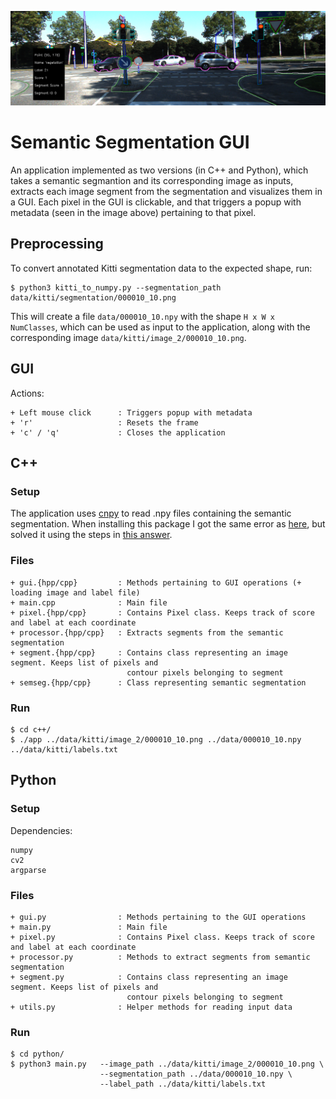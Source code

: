 <p align="center">
    <img src="assets/app.png" width="600"\>
</p>


# Semantic Segmentation GUI

An application implemented as two versions (in C++ and Python), which takes a semantic segmantion and its corresponding image as inputs, extracts each image segment from the segmentation and visualizes them in a GUI. Each pixel in the GUI is clickable, and that triggers a popup with metadata (seen in the image above) pertaining to that pixel.

## Preprocessing
To convert annotated Kitti segmentation data to the expected shape, run:

```
$ python3 kitti_to_numpy.py --segmentation_path data/kitti/segmentation/000010_10.png
```

This will create a file `data/000010_10.npy` with the shape `H x W x NumClasses`, which can be used
as input to the application, along with the corresponding image `data/kitti/image_2/000010_10.png`.

## GUI
Actions:
```
+ Left mouse click      : Triggers popup with metadata
+ 'r'                   : Resets the frame
+ 'c' / 'q'             : Closes the application
```

## C++
### Setup
The application uses [cnpy](https://github.com/rogersce/cnpy) to read .npy files containing the semantic segmentation.
When installing this package I got the same error as [here](https://github.com/rogersce/cnpy/issues/34), but solved it using
the steps in [this answer](https://github.com/rogersce/cnpy/issues/34#issuecomment-401502398).

### Files
```
+ gui.{hpp/cpp}         : Methods pertaining to GUI operations (+ loading image and label file)
+ main.cpp              : Main file
+ pixel.{hpp/cpp}       : Contains Pixel class. Keeps track of score and label at each coordinate
+ processor.{hpp/cpp}   : Extracts segments from the semantic segmentation
+ segment.{hpp/cpp}     : Contains class representing an image segment. Keeps list of pixels and 
                          contour pixels belonging to segment
+ semseg.{hpp/cpp}      : Class representing semantic segmentation
```

### Run
```
$ cd c++/
$ ./app ../data/kitti/image_2/000010_10.png ../data/000010_10.npy ../data/kitti/labels.txt
```

## Python
### Setup
Dependencies:
```
numpy
cv2
argparse
```

### Files
```
+ gui.py                : Methods pertaining to the GUI operations
+ main.py               : Main file
+ pixel.py              : Contains Pixel class. Keeps track of score and label at each coordinate
+ processor.py          : Methods to extract segments from semantic segmentation
+ segment.py            : Contains class representing an image segment. Keeps list of pixels and 
                          contour pixels belonging to segment
+ utils.py              : Helper methods for reading input data
```

### Run
```
$ cd python/
$ python3 main.py   --image_path ../data/kitti/image_2/000010_10.png \
                    --segmentation_path ../data/000010_10.npy \
                    --label_path ../data/kitti/labels.txt
```
